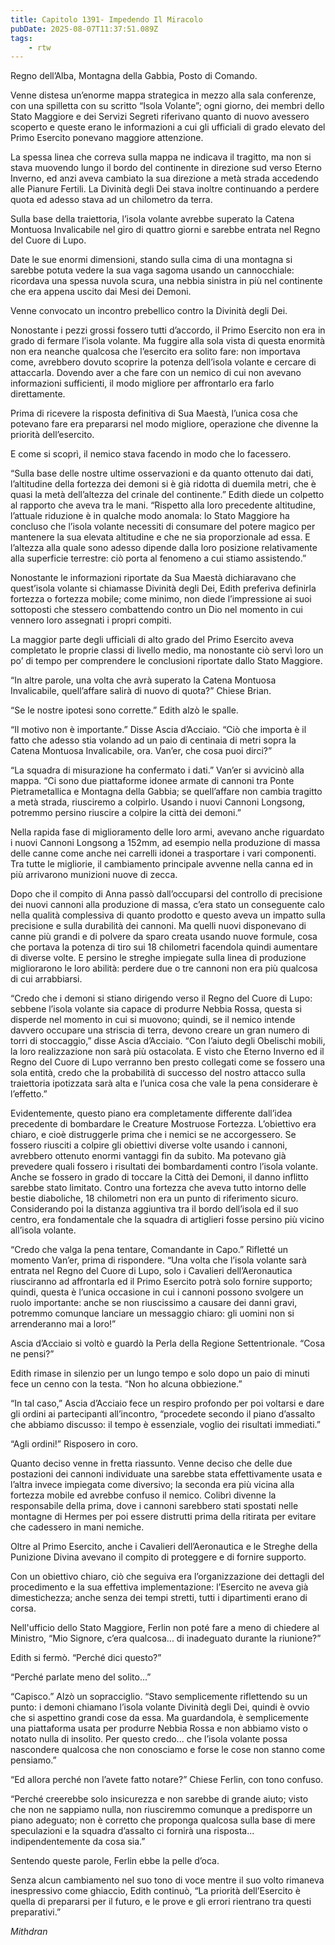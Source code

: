 ```yaml
---
title: Capitolo 1391- Impedendo Il Miracolo
pubDate: 2025-08-07T11:37:51.089Z
tags:
    - rtw
---
```



Regno dell’Alba, Montagna della Gabbia, Posto di Comando.


Venne distesa un’enorme mappa strategica in mezzo alla sala conferenze, con una spilletta con su scritto “Isola Volante”; ogni giorno, dei membri dello Stato Maggiore e dei Servizi Segreti riferivano quanto di nuovo avessero scoperto e queste erano le informazioni a cui gli ufficiali di grado elevato del Primo Esercito ponevano maggiore attenzione.


La spessa linea che correva sulla mappa ne indicava il tragitto, ma non si stava muovendo lungo il bordo del continente in direzione sud verso Eterno Inverno, ed anzi aveva cambiato la sua direzione a metà strada accedendo alle Pianure Fertili. La Divinità degli Dei stava inoltre continuando a perdere quota ed adesso stava ad un chilometro da terra.


Sulla base della traiettoria, l’isola volante avrebbe superato la Catena Montuosa Invalicabile nel giro di quattro giorni e sarebbe entrata nel Regno del Cuore di Lupo.


Date le sue enormi dimensioni, stando sulla cima di una montagna si sarebbe potuta vedere la sua vaga sagoma usando un cannocchiale: ricordava una spessa nuvola scura, una nebbia sinistra in più nel continente che era appena uscito dai Mesi dei Demoni.


Venne convocato un incontro prebellico contro la Divinità degli Dei.


Nonostante i pezzi grossi fossero tutti d’accordo, il Primo Esercito non era in grado di fermare l’isola volante. Ma fuggire alla sola vista di questa enormità non era neanche qualcosa che l’esercito era solito fare: non importava come, avrebbero dovuto scoprire la potenza dell’isola volante e cercare di attaccarla. Dovendo aver a che fare con un nemico di cui non avevano informazioni sufficienti, il modo migliore per affrontarlo era farlo direttamente.


Prima di ricevere la risposta definitiva di Sua Maestà, l’unica cosa che potevano fare era prepararsi nel modo migliore, operazione che divenne la priorità dell’esercito.


E come si scoprì, il nemico stava facendo in modo che lo facessero.


“Sulla base delle nostre ultime osservazioni e da quanto ottenuto dai dati, l’altitudine della fortezza dei demoni si è già ridotta di duemila metri, che è quasi la metà dell’altezza del crinale del continente.” Edith diede un colpetto al rapporto che aveva tra le mani. “Rispetto alla loro precedente altitudine, l’attuale riduzione è in qualche modo anomala: lo Stato Maggiore ha concluso che l’isola volante necessiti di consumare del potere magico per mantenere la sua elevata altitudine e che ne sia proporzionale ad essa. E l’altezza alla quale sono adesso dipende dalla loro posizione relativamente alla superficie terrestre: ciò porta al fenomeno a cui stiamo assistendo.”


Nonostante le informazioni riportate da Sua Maestà dichiaravano che quest’isola volante si chiamasse Divinità degli Dei, Edith preferiva definirla fortezza o fortezza mobile; come minimo, non diede l’impressione ai suoi sottoposti che stessero combattendo contro un Dio nel momento in cui vennero loro assegnati i propri compiti.


La maggior parte degli ufficiali di alto grado del Primo Esercito aveva completato le proprie classi di livello medio, ma nonostante ciò servì loro un po’ di tempo per comprendere le conclusioni riportate dallo Stato Maggiore.


“In altre parole, una volta che avrà superato la Catena Montuosa Invalicabile, quell’affare salirà di nuovo di quota?” Chiese Brian.


“Se le nostre ipotesi sono corrette.” Edith alzò le spalle.


“Il motivo non è importante.” Disse Ascia d’Acciaio. “Ciò che importa è il fatto che adesso stia volando ad un paio di centinaia di metri sopra la Catena Montuosa Invalicabile, ora. Van’er, che cosa puoi dirci?”


“La squadra di misurazione ha confermato i dati.” Van’er si avvicinò alla mappa. “Ci sono due piattaforme idonee armate di cannoni tra Ponte Pietrametallica e Montagna della Gabbia; se quell’affare non cambia tragitto a metà strada, riusciremo a colpirlo. Usando i nuovi Cannoni Longsong, potremmo persino riuscire a colpire la città dei demoni.”


Nella rapida fase di miglioramento delle loro armi, avevano anche riguardato i nuovi Cannoni Longsong a 152mm, ad esempio nella produzione di massa delle canne come anche nei carrelli idonei a trasportare i vari componenti. Tra tutte le migliorie, il cambiamento principale avvenne nella canna ed in più arrivarono munizioni nuove di zecca.


Dopo che il compito di Anna passò dall’occuparsi del controllo di precisione dei nuovi cannoni alla produzione di massa, c’era stato un conseguente calo nella qualità complessiva di quanto prodotto e questo aveva un impatto sulla precisione e sulla durabilità dei cannoni. Ma quelli nuovi disponevano di canne più grandi e di polvere da sparo creata usando nuove formule, cosa che portava la potenza di tiro sui 18 chilometri facendola quindi aumentare di diverse volte. E persino le streghe impiegate sulla linea di produzione migliorarono le loro abilità: perdere due o tre cannoni non era più qualcosa di cui arrabbiarsi.


“Credo che i demoni si stiano dirigendo verso il Regno del Cuore di Lupo: sebbene l’isola volante sia capace di produrre Nebbia Rossa, questa si disperde nel momento in cui si muovono; quindi, se il nemico intende davvero occupare una striscia di terra, devono creare un gran numero di torri di stoccaggio,” disse Ascia d’Acciaio. “Con l’aiuto degli Obelischi mobili, la loro realizzazione non sarà più ostacolata. E visto che Eterno Inverno ed il Regno del Cuore di Lupo verranno ben presto collegati come se fossero una sola entità, credo che la probabilità di successo del nostro attacco sulla traiettoria ipotizzata sarà alta e l’unica cosa che vale la pena considerare è l’effetto.”


Evidentemente, questo piano era completamente differente dall’idea precedente di bombardare le Creature Mostruose Fortezza. L’obiettivo era chiaro, e cioè distruggerle prima che i nemici se ne accorgessero. Se fossero riusciti a colpire gli obiettivi diverse volte usando i cannoni, avrebbero ottenuto enormi vantaggi fin da subito. Ma potevano già prevedere quali fossero i risultati dei bombardamenti contro l’isola volante.  Anche se fossero in grado di toccare la Città dei Demoni, il danno inflitto sarebbe stato limitato. Contro una fortezza che aveva tutto intorno delle bestie diaboliche, 18 chilometri non era un punto di riferimento sicuro. Considerando poi la distanza aggiuntiva tra il bordo dell’isola ed il suo centro, era fondamentale che la squadra di artiglieri fosse persino più vicino all’isola volante.


“Credo che valga la pena tentare, Comandante in Capo.” Rifletté un momento Van’er, prima di rispondere. “Una volta che l’isola volante sarà entrata nel Regno del Cuore di Lupo, solo i Cavalieri dell’Aeronautica riusciranno ad affrontarla ed il Primo Esercito potrà solo fornire supporto; quindi, questa è l’unica occasione in cui i cannoni possono svolgere un ruolo importante: anche se non riuscissimo a causare dei danni gravi, potremmo comunque lanciare un messaggio chiaro: gli uomini non si arrenderanno mai a loro!”


Ascia d’Acciaio si voltò e guardò la Perla della Regione Settentrionale. “Cosa ne pensi?”


Edith rimase in silenzio per un lungo tempo e solo dopo un paio di minuti fece un cenno con la testa. “Non ho alcuna obbiezione.”


“In tal caso,” Ascia d’Acciaio fece un respiro profondo per poi voltarsi e dare gli ordini ai partecipanti all’incontro, “procedete secondo il piano d’assalto che abbiamo discusso: il tempo è essenziale, voglio dei risultati immediati.”


“Agli ordini!” Risposero in coro.


Quanto deciso venne in fretta riassunto. Venne deciso che delle due postazioni dei cannoni individuate una sarebbe stata effettivamente usata e l’altra invece impiegata come diversivo; la seconda era più vicina alla fortezza mobile ed avrebbe confuso il nemico. Colibrì divenne la responsabile della prima, dove i cannoni sarebbero stati spostati nelle montagne di Hermes per poi essere distrutti prima della ritirata per evitare che cadessero in mani nemiche.


Oltre al Primo Esercito, anche i Cavalieri dell’Aeronautica e le Streghe della Punizione Divina avevano il compito di proteggere e di fornire supporto.


Con un obiettivo chiaro, ciò che seguiva era l’organizzazione dei dettagli del procedimento e la sua effettiva implementazione: l’Esercito ne aveva già dimestichezza; anche senza dei tempi stretti, tutti i dipartimenti erano di corsa.


Nell'ufficio dello Stato Maggiore, Ferlin non poté fare a meno di chiedere al Ministro, “Mio Signore, c’era qualcosa... di inadeguato durante la riunione?”


Edith si fermò. “Perché dici questo?”


“Perché parlate meno del solito...”


“Capisco.” Alzò un sopracciglio. “Stavo semplicemente riflettendo su un punto: i demoni chiamano l’isola volante Divinità degli Dei, quindi è ovvio che si aspettino grandi cose da essa. Ma guardandola, è semplicemente una piattaforma usata per produrre Nebbia Rossa e non abbiamo visto o notato nulla di insolito. Per questo credo... che l’isola volante possa nascondere qualcosa che non conosciamo e forse le cose non stanno come pensiamo.”


“Ed allora perché non l’avete fatto notare?” Chiese Ferlin, con tono confuso.


“Perché creerebbe solo insicurezza e non sarebbe di grande aiuto; visto che non ne sappiamo nulla, non riusciremmo comunque a predisporre un piano adeguato; non è corretto che proponga qualcosa sulla base di mere speculazioni e la squadra d’assalto ci fornirà una risposta... indipendentemente da cosa sia.”


Sentendo queste parole, Ferlin ebbe la pelle d’oca.


Senza alcun cambiamento nel suo tono di voce mentre il suo volto rimaneva inespressivo come ghiaccio, Edith continuò, “La priorità dell’Esercito è quella di prepararsi per il futuro, e le prove e gli errori rientrano tra questi preparativi.”






<em>Mithdran </em>


<em> </em>


<em> </em>




































                                


                                



